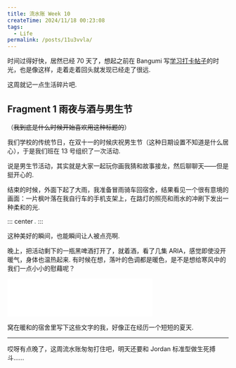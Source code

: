 ```yaml
---
title: 流水账 Week 10
createTime: 2024/11/18 00:23:08
tags:
  - Life
permalink: /posts/11u3vvla/
---
```


时间过得好快，居然已经 70 天了，想起之前在 Bangumi 写[学习打卡帖子](https://bgm.tv/group/topic/390028)的时光，也是像这样，走着走着回头就发现已经走了很远.

这周就记一点生活碎片吧.

## Fragment 1 雨夜与酒与男生节

（<s>我到底是什么时候开始喜欢用这种标题的</s>）

我们学校的传统节日，在双十一的时候庆祝男生节（这种日期设置不知道是什么居心），于是我们班在 13 号组织了一次活动.

说是男生节活动，其实就是大家一起玩你画我猜和故事接龙，然后聊聊天——但是挺开心的.

结束的时候，外面下起了大雨，我准备冒雨骑车回宿舍，结果看见一个很有意境的画面：一片枫叶落在我自行车的手机支架上，在路灯的照亮和雨水的冲刷下发出一种柔和的光.

::: center
<img src="https://p.sda1.dev/20/97fedfe8305a203cb5de63f6349873ca/微信图片_20241118001220 _1_.jpg" style="zoom:20%;" />
:::

这种美好的瞬间，也能瞬间让人被点亮啊.

晚上，把活动剩下的一瓶黑啤酒打开了，就着酒，看了几集 ARIA，感觉即使没开暖气，身体也温热起来. 有时候在想，落叶的色调都是暖色，是不是想给寒风中的我们一点小小的慰藉呢？

<iframe frameborder="no" border="0" marginwidth="0" marginheight="0" width=330 height=86 src="//music.163.com/outchain/player?type=2&id=1889508567&auto=1&height=66"></iframe>

窝在暖和的宿舍里写下这些文字的我，好像正在经历一个短短的夏天.

---

哎呀有点晚了，这周流水账匆匆打住吧，明天还要和 Jordan 标准型做生死搏斗……